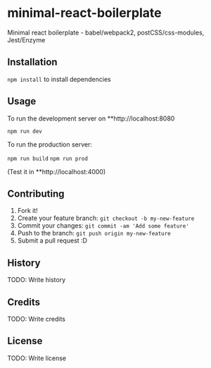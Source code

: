 # minimal-react-boilerplate
Minimal react boilerplate - babel/webpack2, postCSS/css-modules, Jest/Enzyme

## Installation
`npm install` to install dependencies

## Usage
To run the development server on **http://localhost:8080

```npm run dev```

To run the production server:

```npm run build```
```npm run prod``` 
 
(Test it in **http://localhost:4000)

## Contributing
1. Fork it!
2. Create your feature branch: `git checkout -b my-new-feature`
3. Commit your changes: `git commit -am 'Add some feature'`
4. Push to the branch: `git push origin my-new-feature`
5. Submit a pull request :D

## History
TODO: Write history

## Credits
TODO: Write credits

## License
TODO: Write license
